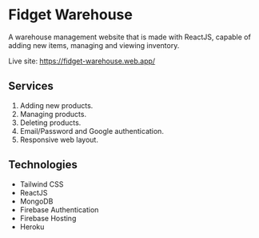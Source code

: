 # Fidget Warehouse 
A warehouse management website that is made with ReactJS, capable of adding new items, managing and viewing inventory.

Live site: https://fidget-warehouse.web.app/

## Services
1. Adding new products.
2. Managing products.
3. Deleting products.
4. Email/Password and Google authentication.
5. Responsive web layout.

## Technologies 
* Tailwind CSS
* ReactJS
* MongoDB
* Firebase Authentication
* Firebase Hosting
* Heroku